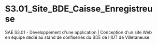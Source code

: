 # S3.01_Site_BDE_Caisse_Enregistreuse
SAÉ S3.01 - Développement d'une application | Conception d'un site Web en équipe dédié au stand de confiseries du BDE de l'IUT de Villetaneuse
